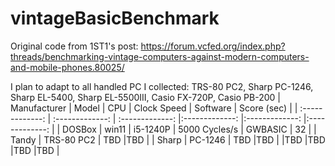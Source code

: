 # vintageBasicBenchmark
Original code from 1ST1's post: https://forum.vcfed.org/index.php?threads/benchmarking-vintage-computers-against-modern-computers-and-mobile-phones.80025/

I plan to adapt to all handled PC I collected: TRS-80 PC2, Sharp PC-1246, Sharp EL-5400, Sharp EL-5500III, Casio FX-720P, Casio PB-200
| Manufacturer | Model | CPU | Clock Speed | Software | Score (sec) |
| :-------------: | :-------------: | :-------------: |:-------------: |:-------------: |:-------------: |
| DOSBox | win11 | i5-1240P | 5000 Cycles/s | GWBASIC | 32 |
| Tandy  | TRS-80 PC2  | TBD  |TBD  |
| Sharp  | PC-1246  | TBD  |TBD  |
|TBD  |TBD  |TBD  |TBD  |

